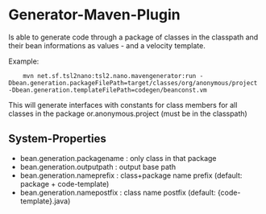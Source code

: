 # Generator-Maven-Plugin

Is able to generate code through a package of classes in the classpath and their bean informations as values -  and a velocity template.

Example:
~~~~~~~~~~~~~~~~~~~~~~~~~~~~~~~~~~~~~~~~~~~~~~~~~~~~~~~~~~~~~~~~~~~~~~~~~~~~~~
    mvn net.sf.tsl2nano:tsl2.nano.mavengenerator:run -Dbean.generation.packageFilePath=target/classes/org/anonymous/project -Dbean.generation.templateFilePath=codegen/beanconst.vm
~~~~~~~~~~~~~~~~~~~~~~~~~~~~~~~~~~~~~~~~~~~~~~~~~~~~~~~~~~~~~~~~~~~~~~~~~~~~~~

This will generate interfaces with constants for class members for all classes in the package or.anonymous.project (must be in the classpath)

## System-Properties

+ bean.generation.packagename     : only class in that package
+ bean.generation.outputpath      : output base path
+ bean.generation.nameprefix      : class+package name prefix (default: package + code-template)
+ bean.generation.namepostfix     : class name postfix (default: {code-template}.java)
